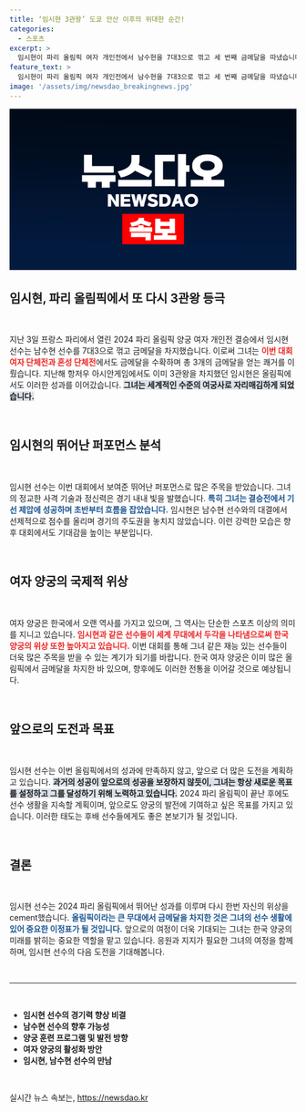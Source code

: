 ```yaml
---
title: ‘임시현 3관왕’ 도쿄 안산 이후의 위대한 순간!
categories:
  - 스포츠
excerpt: >
  임시현이 파리 올림픽 여자 개인전에서 남수현을 7대3으로 꺾고 세 번째 금메달을 따냈습니다. 지난해 항저우에서 이어진 3관왕의 영광을 올림픽에서도 재현하며 세계 최강의 여궁사로 입지를 다졌습니다!
feature_text: >
  임시현이 파리 올림픽 여자 개인전에서 남수현을 7대3으로 꺾고 세 번째 금메달을 따냈습니다. 지난해 항저우에서 이어진 3관왕의 영광을 올림픽에서도 재현하며 세계 최강의 여궁사로 입지를 다졌습니다!
image: '/assets/img/newsdao_breakingnews.jpg'
---
```


<p><img src="/assets/img/newsdao_breakingnews.jpg" alt="flaretime 속보" /></p>

<h2 data-ke-size="size26">임시현, 파리 올림픽에서 또 다시 3관왕 등극</h2>

<p data-ke-size="size16">&nbsp;</p>

<p data-ke-size="size16">지난 3일 프랑스 파리에서 열린 2024 파리 올림픽 양궁 여자 개인전 결승에서 임시현 선수는 남수현 선수를 7대3으로 꺾고 금메달을 차지했습니다. 이로써 그녀는 <b><span style="color: #ee2323;">이번 대회 여자 단체전과 혼성 단체전</span></b>에서도 금메달을 수확하며 총 3개의 금메달을 얻는 쾌거를 이뤘습니다. 지난해 항저우 아시안게임에서도 이미 3관왕을 차지했던 임시현은 올림픽에서도 이러한 성과를 이어갔습니다. <b><span style="background-color: #21538527;">그녀는 세계적인 수준의 여궁사로 자리매김하게 되었습니다.</span></b></p>

<p data-ke-size="size16">&nbsp;</p>

<h2 data-ke-size="size26">임시현의 뛰어난 퍼포먼스 분석</h2>

<p data-ke-size="size16">&nbsp;</p>

<p data-ke-size="size16">임시현 선수는 이번 대회에서 보여준 뛰어난 퍼포먼스로 많은 주목을 받았습니다. 그녀의 정교한 사격 기술과 정신력은 경기 내내 빛을 발했습니다. <b><span style="color: #1a5490;">특히 그녀는 결승전에서 기선 제압에 성공하며 초반부터 흐름을 잡았습니다.</span></b> 임시현은 남수현 선수와의 대결에서 선제적으로 점수를 올리며 경기의 주도권을 놓치지 않았습니다. 이런 강력한 모습은 향후 대회에서도 기대감을 높이는 부분입니다.</p>

<p data-ke-size="size16">&nbsp;</p>

<h2 data-ke-size="size26">여자 양궁의 국제적 위상</h2>

<p data-ke-size="size16">&nbsp;</p>

<p data-ke-size="size16">여자 양궁은 한국에서 오랜 역사를 가지고 있으며, 그 역사는 단순한 스포츠 이상의 의미를 지니고 있습니다. <b><span style="color: #ee2323;">임시현과 같은 선수들이 세계 무대에서 두각을 나타냄으로써 한국 양궁의 위상 또한 높아지고 있습니다.</span></b> 이번 대회를 통해 그녀 같은 재능 있는 선수들이 더욱 많은 주목을 받을 수 있는 계기가 되기를 바랍니다. 한국 여자 양궁은 이미 많은 올림픽에서 금메달을 차지한 바 있으며, 향후에도 이러한 전통을 이어갈 것으로 예상됩니다.</p>

<p data-ke-size="size16">&nbsp;</p>

<h2 data-ke-size="size26">앞으로의 도전과 목표</h2>

<p data-ke-size="size16">&nbsp;</p>

<p data-ke-size="size16">임시현 선수는 이번 올림픽에서의 성과에 만족하지 않고, 앞으로 더 많은 도전을 계획하고 있습니다. <b><span style="background-color: #21538527;">과거의 성공이 앞으로의 성공을 보장하지 않듯이, 그녀는 항상 새로운 목표를 설정하고 그를 달성하기 위해 노력하고 있습니다.</span></b> 2024 파리 올림픽이 끝난 후에도 선수 생활을 지속할 계획이며, 앞으로도 양궁의 발전에 기여하고 싶은 목표를 가지고 있습니다. 이러한 태도는 후배 선수들에게도 좋은 본보기가 될 것입니다. </p>

<p data-ke-size="size16">&nbsp;</p>

<h2 data-ke-size="size26">결론</h2>

<p data-ke-size="size16">&nbsp;</p>

<p data-ke-size="size16">임시현 선수는 2024 파리 올림픽에서 뛰어난 성과를 이루며 다시 한번 자신의 위상을 cement했습니다. <b><span style="color: #1a5490;">올림픽이라는 큰 무대에서 금메달을 차지한 것은 그녀의 선수 생활에 있어 중요한 이정표가 될 것입니다.</span></b> 앞으로의 여정이 더욱 기대되는 그녀는 한국 양궁의 미래를 밝히는 중요한 역할을 맡고 있습니다. 응원과 지지가 필요한 그녀의 여정을 함께하며, 임시현 선수의 다음 도전을 기대해봅니다.</p>

<p data-ke-size="size16">&nbsp;</p>

<hr>

<p data-ke-size="size16">&nbsp;</p>

<ul>
<li><b>임시현 선수의 경기력 향상 비결</b></li>
<li><b>남수현 선수의 향후 가능성</b></li>
<li><b>양궁 훈련 프로그램 및 발전 방향</b></li>
<li><b>여자 양궁의 활성화 방안</b></li>
<li><b>임시현, 남수현 선수의 만남</b></li>
</ul>

<p data-ke-size="size16">&nbsp;</p>
실시간 뉴스 속보는, <a href="https://newsdao.kr" rel="dofollow">https://newsdao.kr</a>


